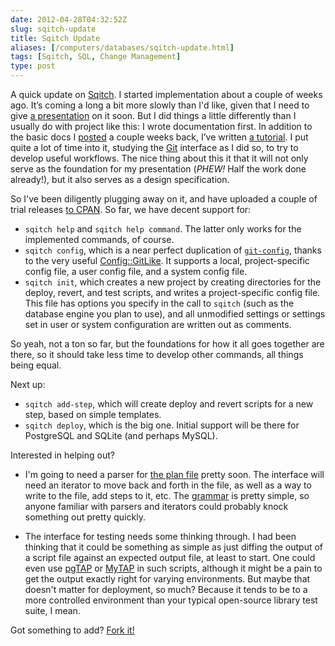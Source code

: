 ```yaml
--- 
date: 2012-04-28T04:32:52Z
slug: sqitch-update
title: Sqitch Update
aliases: [/computers/databases/sqitch-update.html]
tags: [Sqitch, SQL, Change Management]
type: post
---
```


A quick update on [Sqitch]. I started implementation about a couple of weeks
ago. It’s coming a long a bit more slowly than I'd like, given that I need to
give [a presentation] on it soon. But I did things a little differently than I
usually do with project like this: I wrote documentation first. In addition to
the basic docs I [posted] a couple weeks back, I’ve written [a tutorial]. I put
quite a lot of time into it, studying the [Git] interface as I did so, to try to
develop useful workflows. The nice thing about this it that it will not only
serve as the foundation for my presentation (*PHEW!* Half the work done
already!), but it also serves as a design specification.

So I've been diligently plugging away on it, and have uploaded a couple of trial
releases [to CPAN]. So far, we have decent support for:

-   `sqitch help` and `sqitch help command`. The latter only works for the
    implemented commands, of course.
-   `sqitch config`, which is a near perfect duplication of [`git-config`],
    thanks to the very useful [Config::GitLike]. It supports a local,
    project-specific config file, a user config file, and a system config file.
-   `sqitch init`, which creates a new project by creating directories for the
    deploy, revert, and test scripts, and writes a project-specific config file.
    This file has options you specify in the call to `sqitch` (such as the
    database engine you plan to use), and all unmodified settings or settings
    set in user or system configuration are written out as comments.

So yeah, not a ton so far, but the foundations for how it all goes together are
there, so it should take less time to develop other commands, all things being
equal.

Next up:

-   `sqitch add-step`, which will create deploy and revert scripts for a new
    step, based on simple templates.
-   `sqitch deploy`, which is the big one. Initial support will be there for
    PostgreSQL and SQLite (and perhaps MySQL).

Interested in helping out?

-   I'm going to need a parser for [the plan file] pretty soon. The interface
    will need an iterator to move back and forth in the file, as well as a way
    to write to the file, add steps to it, etc. The [grammar] is pretty simple,
    so anyone familiar with parsers and iterators could probably knock something
    out pretty quickly.

-   The interface for testing needs some thinking through. I had been thinking
    that it could be something as simple as just diffing the output of a script
    file against an expected output file, at least to start. One could even use
    [pgTAP] or [MyTAP] in such scripts, although it might be a pain to get the
    output exactly right for varying environments. But maybe that doesn't matter
    for deployment, so much? Because it tends to be to a more controlled
    environment than your typical open-source library test suite, I mean.

Got something to add? [Fork it!]

  [Sqitch]: https://github.com/theory/sqitch/
  [a presentation]: https://www.pgcon.org/2012/schedule/events/479.en.html
  [posted]: /computers/databases/sqitch-draft.html
  [a tutorial]: https://github.com/theory/sqitch/blob/master/lib/sqitchtutorial.pod
  [Git]: http://git-scm.com/
  [to CPAN]: http://search.cpan.org/dist/App-Sqitch/
  [`git-config`]: https://git-scm.com/docs/git-config
  [Config::GitLike]: https://metacpan.org/module/Config::GitLike/
  [the plan file]: https://github.com/theory/sqitch/blob/master/lib/sqitch.pod#plan-file
  [grammar]: https://github.com/theory/sqitch/blob/master/lib/sqitch.pod#grammar
  [pgTAP]: https://pgtap.org/
  [MyTAP]: http://hepabolu.github.com/mytap/
  [Fork it!]: https://github.com/theory/sqitch
